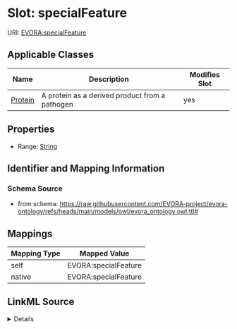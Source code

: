 

# Slot: specialFeature



URI: [EVORA:specialFeature](https://raw.githubusercontent.com/EVORA-project/evora-ontology/refs/heads/main/models/owl/evora_ontology.owl.ttl#specialFeature)



<!-- no inheritance hierarchy -->





## Applicable Classes

| Name | Description | Modifies Slot |
| --- | --- | --- |
| [Protein](Protein.md) | A protein as a derived product from a pathogen |  yes  |







## Properties

* Range: [String](String.md)





## Identifier and Mapping Information







### Schema Source


* from schema: https://raw.githubusercontent.com/EVORA-project/evora-ontology/refs/heads/main/models/owl/evora_ontology.owl.ttl#




## Mappings

| Mapping Type | Mapped Value |
| ---  | ---  |
| self | EVORA:specialFeature |
| native | EVORA:specialFeature |




## LinkML Source

<details>
```yaml
name: specialFeature
from_schema: https://raw.githubusercontent.com/EVORA-project/evora-ontology/refs/heads/main/models/owl/evora_ontology.owl.ttl#
rank: 1000
alias: specialFeature
domain_of:
- Protein
range: string

```
</details>